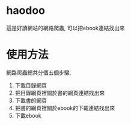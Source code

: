 # haodoo
這是好讀網站的網路爬蟲, 可以把ebook連結找出來

# 使用方法
網路爬蟲總共分個五個步驟,
  1. 下載目錄網頁
  2. 把目錄網頁裡關於書的網頁連結找出來
  3. 下載書的網頁
  4. 把書的網頁裡關於ebook的下載連結找出來
  5. 下載ebook
  

